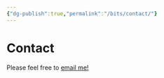 ```yaml
---
{"dg-publish":true,"permalink":"/bits/contact/"}
---
```


# Contact


Please feel free to [email me!](mailto:leventetsk@proton.me)